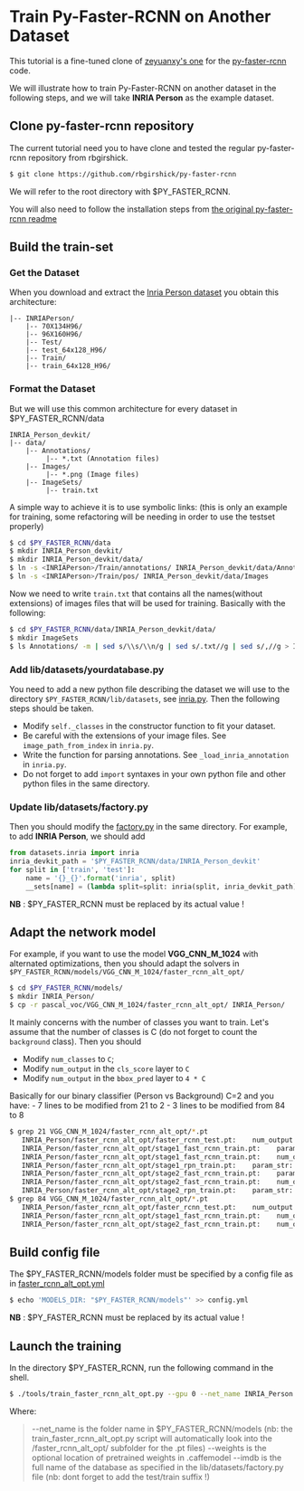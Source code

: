 # Train Py-Faster-RCNN on Another Dataset

This tutorial is a fine-tuned clone of [zeyuanxy's one](https://github.com/zeyuanxy/fast-rcnn/tree/master/help/train) for the [py-faster-rcnn](https://github.com/rbgirshick/py-faster-rcnn) code.

We will illustrate how to train Py-Faster-RCNN on another dataset in the following steps, and we will take **INRIA Person** as the example dataset.

## Clone py-faster-rcnn repository
The current tutorial need you to have clone and tested the regular py-faster-rcnn repository from rbgirshick.
```sh
$ git clone https://github.com/rbgirshick/py-faster-rcnn
```
We will refer to the root directory with $PY_FASTER_RCNN.

You will also need to follow the installation steps from [the original py-faster-rcnn readme](https://github.com/rbgirshick/py-faster-rcnn/blob/master/README.md)

## Build the train-set

### Get the Dataset

When you download and extract the [Inria Person dataset](ftp://ftp.inrialpes.fr/pub/lear/douze/data/INRIAPerson.tar) you obtain this architecture:

```
|-- INRIAPerson/
    |-- 70X134H96/
    |-- 96X160H96/
    |-- Test/
    |-- test_64x128_H96/
    |-- Train/
    |-- train_64x128_H96/
```

### Format the Dataset

But we will use this common architecture for every dataset in $PY_FASTER_RCNN/data
```
INRIA_Person_devkit/
|-- data/
    |-- Annotations/
         |-- *.txt (Annotation files)
    |-- Images/
         |-- *.png (Image files)
    |-- ImageSets/
         |-- train.txt
```

A simple way to achieve it is to use symbolic links:
(this is only an example for training, some refactoring will be needing in order to use the testset properly)
```sh
$ cd $PY_FASTER_RCNN/data
$ mkdir INRIA_Person_devkit/
$ mkdir INRIA_Person_devkit/data/
$ ln -s <INRIAPerson>/Train/annotations/ INRIA_Person_devkit/data/Annotations
$ ln -s <INRIAPerson>/Train/pos/ INRIA_Person_devkit/data/Images
```

Now we need to write `train.txt` that contains all the names(without extensions) of images files that will be used for training.
Basically with the following:
```sh
$ cd $PY_FASTER_RCNN/data/INRIA_Person_devkit/data/
$ mkdir ImageSets
$ ls Annotations/ -m | sed s/\\s/\\n/g | sed s/.txt//g | sed s/,//g > ImageSets/train.txt
```

### Add lib/datasets/yourdatabase.py
You need to add a new python file describing the dataset we will use to the directory `$PY_FASTER_RCNN/lib/datasets`, see [inria.py](https://github.com/deboc/py-faster-rcnn/blob/master/lib/datasets/inria.py). Then the following steps should be taken.
  - Modify `self._classes` in the constructor function to fit your dataset.
  - Be careful with the extensions of your image files. See `image_path_from_index` in `inria.py`.
  - Write the function for parsing annotations. See `_load_inria_annotation` in `inria.py`.
  - Do not forget to add `import` syntaxes in your own python file and other python files in the same directory.

### Update lib/datasets/factory.py

Then you should modify the [factory.py](https://github.com/flyingmouse/py-faster-rcnn/blob/master/lib/datasets/factory.py) in the same directory. For example, to add **INRIA Person**, we should add

```py
from datasets.inria import inria
inria_devkit_path = '$PY_FASTER_RCNN/data/INRIA_Person_devkit'
for split in ['train', 'test']:
    name = '{}_{}'.format('inria', split)
    __sets[name] = (lambda split=split: inria(split, inria_devkit_path))
```
**NB** : $PY_FASTER_RCNN must be replaced by its actual value !

## Adapt the network model

For example, if you want to use the model **VGG_CNN_M_1024** with alternated optimizations, then you should adapt the solvers in `$PY_FASTER_RCNN/models/VGG_CNN_M_1024/faster_rcnn_alt_opt/`

```sh
$ cd $PY_FASTER_RCNN/models/
$ mkdir INRIA_Person/
$ cp -r pascal_voc/VGG_CNN_M_1024/faster_rcnn_alt_opt/ INRIA_Person/
```

It mainly concerns with the number of classes you want to train. Let's assume that the number of classes is C (do not forget to count the `background` class). Then you should
  - Modify `num_classes` to `C`;
  - Modify `num_output` in the `cls_score` layer to `C`
  - Modify `num_output` in the `bbox_pred` layer to `4 * C`

Basically for our binary classifier (Person vs Background) C=2 and you have:
    - 7 lines to be modified from 21 to 2
    - 3 lines to be modified from 84 to 8
```sh
$ grep 21 VGG_CNN_M_1024/faster_rcnn_alt_opt/*.pt
   INRIA_Person/faster_rcnn_alt_opt/faster_rcnn_test.pt:    num_output: 21
   INRIA_Person/faster_rcnn_alt_opt/stage1_fast_rcnn_train.pt:    param_str: "'num_classes': 21"
   INRIA_Person/faster_rcnn_alt_opt/stage1_fast_rcnn_train.pt:    num_output: 21
   INRIA_Person/faster_rcnn_alt_opt/stage1_rpn_train.pt:    param_str: "'num_classes': 21"
   INRIA_Person/faster_rcnn_alt_opt/stage2_fast_rcnn_train.pt:    param_str: "'num_classes': 21"
   INRIA_Person/faster_rcnn_alt_opt/stage2_fast_rcnn_train.pt:    num_output: 21
   INRIA_Person/faster_rcnn_alt_opt/stage2_rpn_train.pt:    param_str: "'num_classes': 21"
$ grep 84 VGG_CNN_M_1024/faster_rcnn_alt_opt/*.pt
   INRIA_Person/faster_rcnn_alt_opt/faster_rcnn_test.pt:    num_output: 84
   INRIA_Person/faster_rcnn_alt_opt/stage1_fast_rcnn_train.pt:    num_output: 84
   INRIA_Person/faster_rcnn_alt_opt/stage2_fast_rcnn_train.pt:    num_output: 84
```

## Build config file

The $PY_FASTER_RCNN/models folder must be specified by a config file as in [faster_rcnn_alt_opt.yml](https://github.com/flyingmouse/py-faster-rcnn/blob/master/help/faster_rcnn_alt_opt.yml)
```sh
$ echo 'MODELS_DIR: "$PY_FASTER_RCNN/models"' >> config.yml
```
**NB** : $PY_FASTER_RCNN must be replaced by its actual value !

## Launch the training

In the directory $PY_FASTER_RCNN, run the following command in the shell.

```sh
$ ./tools/train_faster_rcnn_alt_opt.py --gpu 0 --net_name INRIA_Person --weights data/imagenet_models/VGG_CNN_M_1024.v2.caffemodel --imdb inria_train --cfg config.yml
```

Where:
>--net_name is the folder name in $PY_FASTER_RCNN/models
>    (nb: the train_faster_rcnn_alt_opt.py script will automatically look into the /faster_rcnn_alt_opt/ subfolder for the .pt files)
>--weights is the optional location of pretrained weights in .caffemodel
>--imdb is the full name of the database as specified in the lib/datasets/factory.py file
>    (nb: dont forget to add the test/train suffix !)
